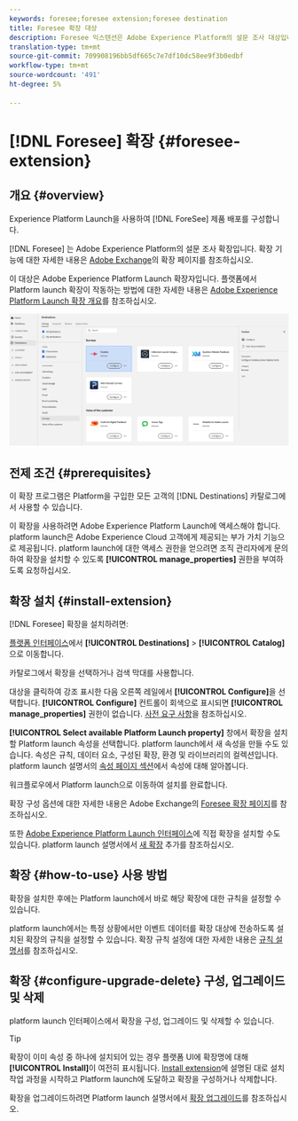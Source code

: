 ```yaml
---
keywords: foresee;foresee extension;foresee destination
title: Foresee 확장 대상
description: Foresee 익스텐션은 Adobe Experience Platform의 설문 조사 대상입니다. 확장 기능에 대한 자세한 내용은 Adobe Exchange의 확장 페이지를 참조하십시오.
translation-type: tm+mt
source-git-commit: 709908196bb5df665c7e7df10dc58ee9f3b0edbf
workflow-type: tm+mt
source-wordcount: '491'
ht-degree: 5%

---
```



# [!DNL Foresee] 확장 {#foresee-extension}

## 개요 {#overview}

Experience Platform Launch을 사용하여 [!DNL ForeSee] 제품 배포를 구성합니다.

[!DNL Foresee] 는 Adobe Experience Platform의 설문 조사 확장입니다. 확장 기능에 대한 자세한 내용은 [Adobe Exchange](https://exchange.adobe.com/experiencecloud.details.100164.html)의 확장 페이지를 참조하십시오.

이 대상은 Adobe Experience Platform Launch 확장자입니다. 플랫폼에서 Platform launch 확장이 작동하는 방법에 대한 자세한 내용은 [Adobe Experience Platform Launch 확장 개요](../launch-extensions/overview.md)를 참조하십시오.

![Foresee 확장](../../assets/catalog/survey/foresee/catalog.png)

## 전제 조건 {#prerequisites}

이 확장 프로그램은 Platform을 구입한 모든 고객의 [!DNL Destinations] 카탈로그에서 사용할 수 있습니다.

이 확장을 사용하려면 Adobe Experience Platform Launch에 액세스해야 합니다. platform launch은 Adobe Experience Cloud 고객에게 제공되는 부가 가치 기능으로 제공됩니다. platform launch에 대한 액세스 권한을 얻으려면 조직 관리자에게 문의하여 확장을 설치할 수 있도록 **[!UICONTROL manage_properties]** 권한을 부여하도록 요청하십시오.

## 확장 설치 {#install-extension}

[!DNL Foresee] 확장을 설치하려면:

[플랫폼 인터페이스](http://platform.adobe.com/)에서 **[!UICONTROL Destinations]** > **[!UICONTROL Catalog]**&#x200B;으로 이동합니다.

카탈로그에서 확장을 선택하거나 검색 막대를 사용합니다.

대상을 클릭하여 강조 표시한 다음 오른쪽 레일에서 **[!UICONTROL Configure]**&#x200B;을 선택합니다. **[!UICONTROL Configure]** 컨트롤이 회색으로 표시되면 **[!UICONTROL manage_properties]** 권한이 없습니다. [사전 요구 사항](#prerequisites)을 참조하십시오.

**[!UICONTROL Select available Platform Launch property]** 창에서 확장을 설치할 Platform launch 속성을 선택합니다. platform launch에서 새 속성을 만들 수도 있습니다. 속성은 규칙, 데이터 요소, 구성된 확장, 환경 및 라이브러리의 컬렉션입니다. platform launch 설명서의 [속성 페이지 섹션](https://experienceleague.adobe.com/docs/launch/using/reference/admin/companies-and-properties.html#properties-page)에서 속성에 대해 알아봅니다.

워크플로우에서 Platform launch으로 이동하여 설치를 완료합니다.

확장 구성 옵션에 대한 자세한 내용은 Adobe Exchange의 [Foresee 확장 페이지](https://exchange.adobe.com/experiencecloud.details.100164.html)를 참조하십시오.

또한 [Adobe Experience Platform Launch 인터페이스](https://launch.adobe.com/)에 직접 확장을 설치할 수도 있습니다. platform launch 설명서에서 [새 확장](https://experienceleague.adobe.com/docs/launch/using/reference/manage-resources/extensions/overview.html?lang=en#add-a-new-extension) 추가를 참조하십시오.

## 확장 {#how-to-use} 사용 방법

확장을 설치한 후에는 Platform launch에서 바로 해당 확장에 대한 규칙을 설정할 수 있습니다.

platform launch에서는 특정 상황에서만 이벤트 데이터를 확장 대상에 전송하도록 설치된 확장의 규칙을 설정할 수 있습니다. 확장 규칙 설정에 대한 자세한 내용은 [규칙 설명서](https://experienceleague.adobe.com/docs/launch/using/reference/manage-resources/rules.html)를 참조하십시오.

## 확장 {#configure-upgrade-delete} 구성, 업그레이드 및 삭제

platform launch 인터페이스에서 확장을 구성, 업그레이드 및 삭제할 수 있습니다.

>[!TIP]
>
>확장이 이미 속성 중 하나에 설치되어 있는 경우 플랫폼 UI에 확장명에 대해 **[!UICONTROL Install]**&#x200B;이 여전히 표시됩니다. [Install extension](#install-extension)에 설명된 대로 설치 작업 과정을 시작하고 Platform launch에 도달하고 확장을 구성하거나 삭제합니다.

확장을 업그레이드하려면 Platform launch 설명서에서 [확장 업그레이드](https://experienceleague.adobe.com/docs/launch/using/reference/manage-resources/extensions/extension-upgrade.html)를 참조하십시오.
